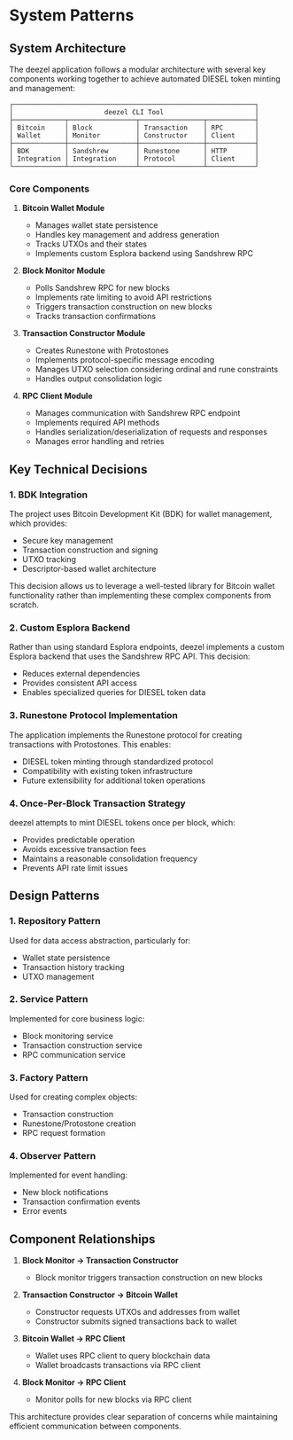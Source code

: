 # System Patterns

## System Architecture

The deezel application follows a modular architecture with several key components working together to achieve automated DIESEL token minting and management:

```
┌─────────────────────────────────────────────────────────────┐
│                       deezel CLI Tool                       │
├─────────────┬─────────────────┬────────────────┬────────────┤
│ Bitcoin     │ Block           │ Transaction    │ RPC        │
│ Wallet      │ Monitor         │ Constructor    │ Client     │
├─────────────┼─────────────────┼────────────────┼────────────┤
│ BDK         │ Sandshrew       │ Runestone      │ HTTP       │
│ Integration │ Integration     │ Protocol       │ Client     │
└─────────────┴─────────────────┴────────────────┴────────────┘
```

### Core Components

1. **Bitcoin Wallet Module**
   - Manages wallet state persistence
   - Handles key management and address generation
   - Tracks UTXOs and their states
   - Implements custom Esplora backend using Sandshrew RPC

2. **Block Monitor Module**
   - Polls Sandshrew RPC for new blocks
   - Implements rate limiting to avoid API restrictions
   - Triggers transaction construction on new blocks
   - Tracks transaction confirmations

3. **Transaction Constructor Module**
   - Creates Runestone with Protostones
   - Implements protocol-specific message encoding
   - Manages UTXO selection considering ordinal and rune constraints
   - Handles output consolidation logic

4. **RPC Client Module**
   - Manages communication with Sandshrew RPC endpoint
   - Implements required API methods
   - Handles serialization/deserialization of requests and responses
   - Manages error handling and retries

## Key Technical Decisions

### 1. BDK Integration

The project uses Bitcoin Development Kit (BDK) for wallet management, which provides:
- Secure key management
- Transaction construction and signing
- UTXO tracking
- Descriptor-based wallet architecture

This decision allows us to leverage a well-tested library for Bitcoin wallet functionality rather than implementing these complex components from scratch.

### 2. Custom Esplora Backend

Rather than using standard Esplora endpoints, deezel implements a custom Esplora backend that uses the Sandshrew RPC API. This decision:
- Reduces external dependencies
- Provides consistent API access
- Enables specialized queries for DIESEL token data

### 3. Runestone Protocol Implementation

The application implements the Runestone protocol for creating transactions with Protostones. This enables:
- DIESEL token minting through standardized protocol
- Compatibility with existing token infrastructure
- Future extensibility for additional token operations

### 4. Once-Per-Block Transaction Strategy

deezel attempts to mint DIESEL tokens once per block, which:
- Provides predictable operation
- Avoids excessive transaction fees
- Maintains a reasonable consolidation frequency
- Prevents API rate limit issues

## Design Patterns

### 1. Repository Pattern

Used for data access abstraction, particularly for:
- Wallet state persistence
- Transaction history tracking
- UTXO management

### 2. Service Pattern

Implemented for core business logic:
- Block monitoring service
- Transaction construction service
- RPC communication service

### 3. Factory Pattern

Used for creating complex objects:
- Transaction construction
- Runestone/Protostone creation
- RPC request formation

### 4. Observer Pattern

Implemented for event handling:
- New block notifications
- Transaction confirmation events
- Error events

## Component Relationships

1. **Block Monitor → Transaction Constructor**
   - Block monitor triggers transaction construction on new blocks

2. **Transaction Constructor → Bitcoin Wallet**
   - Constructor requests UTXOs and addresses from wallet
   - Constructor submits signed transactions back to wallet

3. **Bitcoin Wallet → RPC Client**
   - Wallet uses RPC client to query blockchain data
   - Wallet broadcasts transactions via RPC client

4. **Block Monitor → RPC Client**
   - Monitor polls for new blocks via RPC client

This architecture provides clear separation of concerns while maintaining efficient communication between components.
